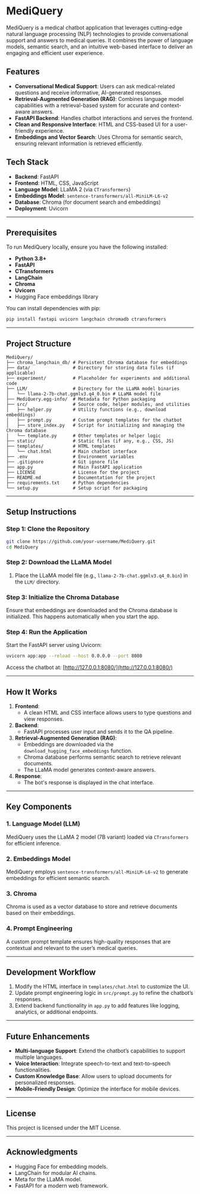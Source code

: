 
# MediQuery

MediQuery is a medical chatbot application that leverages cutting-edge natural language processing (NLP) technologies to provide conversational support and answers to medical queries. It combines the power of language models, semantic search, and an intuitive web-based interface to deliver an engaging and efficient user experience.

## Features
- **Conversational Medical Support**: Users can ask medical-related questions and receive informative, AI-generated responses.
- **Retrieval-Augmented Generation (RAG)**: Combines language model capabilities with a retrieval-based system for accurate and context-aware answers.
- **FastAPI Backend**: Handles chatbot interactions and serves the frontend.
- **Clean and Responsive Interface**: HTML and CSS-based UI for a user-friendly experience.
- **Embeddings and Vector Search**: Uses Chroma for semantic search, ensuring relevant information is retrieved efficiently.

## Tech Stack
- **Backend**: FastAPI
- **Frontend**: HTML, CSS, JavaScript
- **Language Model**: LLaMA 2 (via `CTransformers`)
- **Embeddings Model**: `sentence-transformers/all-MiniLM-L6-v2`
- **Database**: Chroma (for document search and embeddings)
- **Deployment**: Uvicorn

---

## Prerequisites
To run MediQuery locally, ensure you have the following installed:

- **Python 3.8+**
- **FastAPI**
- **CTransformers**
- **LangChain**
- **Chroma**
- **Uvicorn**
- Hugging Face embeddings library

You can install dependencies with pip:
```bash
pip install fastapi uvicorn langchain chromadb ctransformers
```

---

## Project Structure
```
MediQuery/
├── chroma_langchain_db/ # Persistent Chroma database for embeddings
├── data/                # Directory for storing data files (if applicable)
├── experiment/          # Placeholder for experiments and additional code
├── LLM/                 # Directory for the LLaMA model binaries
│   └── llama-2-7b-chat.ggmlv3.q4_0.bin # LLaMA model file
├── MediQuery.egg-info/  # Metadata for Python packaging
├── src/                 # Source code, helper modules, and utilities
│   ├── helper.py        # Utility functions (e.g., download embeddings)
│   ├── prompt.py        # Custom prompt templates for the chatbot
│   ├── store_index.py   # Script for initializing and managing the Chroma database
│   └── template.py      # Other templates or helper logic
├── static/              # Static files (if any, e.g., CSS, JS)
├── templates/           # HTML templates
│   └── chat.html        # Main chatbot interface
├── .env                 # Environment variables
├── .gitignore           # Git ignore file
├── app.py               # Main FastAPI application
├── LICENSE              # License for the project
├── README.md            # Documentation for the project
├── requirements.txt     # Python dependencies
└── setup.py             # Setup script for packaging
```

---

## Setup Instructions

### Step 1: Clone the Repository
```bash
git clone https://github.com/your-username/MediQuery.git
cd MediQuery
```

### Step 2: Download the LLaMA Model
1. Place the LLaMA model file (e.g., `llama-2-7b-chat.ggmlv3.q4_0.bin`) in the `LLM/` directory.

### Step 3: Initialize the Chroma Database
Ensure that embeddings are downloaded and the Chroma database is initialized. This happens automatically when you start the app.

### Step 4: Run the Application
Start the FastAPI server using Uvicorn:
```bash
uvicorn app:app --reload --host 0.0.0.0 --port 8080
```

Access the chatbot at: [http://127.0.0.1:8080/](http://127.0.0.1:8080/)

---

## How It Works
1. **Frontend**:
   - A clean HTML and CSS interface allows users to type questions and view responses.
2. **Backend**:
   - FastAPI processes user input and sends it to the QA pipeline.
3. **Retrieval-Augmented Generation (RAG)**:
   - Embeddings are downloaded via the `download_hugging_face_embeddings` function.
   - Chroma database performs semantic search to retrieve relevant documents.
   - The LLaMA model generates context-aware answers.
4. **Response**:
   - The bot's response is displayed in the chat interface.

---

## Key Components

### 1. **Language Model (LLM)**
MediQuery uses the LLaMA 2 model (7B variant) loaded via `CTransformers` for efficient inference.

### 2. **Embeddings Model**
MediQuery employs `sentence-transformers/all-MiniLM-L6-v2` to generate embeddings for efficient semantic search.

### 3. **Chroma**
Chroma is used as a vector database to store and retrieve documents based on their embeddings.

### 4. **Prompt Engineering**
A custom prompt template ensures high-quality responses that are contextual and relevant to the user’s medical queries.

---

## Development Workflow
1. Modify the HTML interface in `templates/chat.html` to customize the UI.
2. Update prompt engineering logic in `src/prompt.py` to refine the chatbot’s responses.
3. Extend backend functionality in `app.py` to add features like logging, analytics, or additional endpoints.

---

## Future Enhancements
- **Multi-language Support**: Extend the chatbot’s capabilities to support multiple languages.
- **Voice Interaction**: Integrate speech-to-text and text-to-speech functionalities.
- **Custom Knowledge Base**: Allow users to upload documents for personalized responses.
- **Mobile-Friendly Design**: Optimize the interface for mobile devices.

---

## License
This project is licensed under the MIT License.

---

## Acknowledgments
- Hugging Face for embedding models.
- LangChain for modular AI chains.
- Meta for the LLaMA model.
- FastAPI for a modern web framework.



